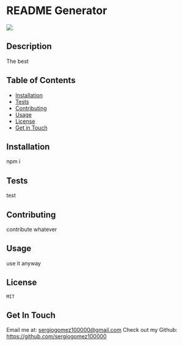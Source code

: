 # README Generator
  <img src="https://img.shields.io/badge/License-MIT-yellow.svg"></img> 


## Description 
The best

## Table of Contents
* [Installation](#Installation)
* [Tests](#Tests)
* [Contributing](#Contributing)
* [Usage](#Usage)
* [License](#License)
* [Get in Touch](#Get-in-Touch)


## Installation
npm i

## Tests
test

## Contributing
contribute whatever

## Usage
use it anyway
  
## License
    
    MIT
    


## Get In Touch
Email me at: sergiogomez100000@gmail.com
Check out my Github: https://github.com/sergiogomez100000

